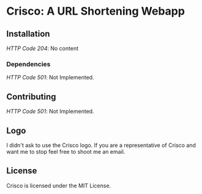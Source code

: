 # Crisco: A URL Shortening Webapp

## Installation

*HTTP Code 204*: No content

### Dependencies

*HTTP Code 501*: Not Implemented.

## Contributing

*HTTP Code 501*: Not Implemented.

## Logo

I didn't ask to use the Crisco logo.  If you are a representative of Crisco and
want me to stop feel free to shoot me an email.

## License

Crisco is licensed under the MIT License.
